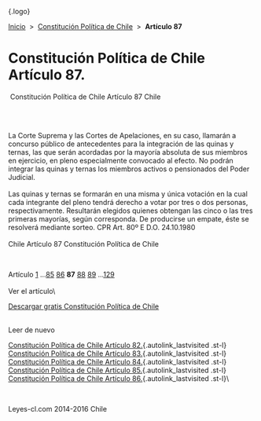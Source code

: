<div class="wrapper">

[](/index.htm){.logo}
<div class="breadcrumbs">

[Inicio](/index.htm)  &gt;  [Constitución Política de
Chile](/constitucion_politica_de_chile.htm "Constitución Política de Chile")
 &gt;  **Artículo 87**

</div>

<div class="middle">

<div class="container">

Constitución Política de Chile\
Artículo 87.
===============================

<div id="goser">

</div>

﻿
Constitución Política de Chile Artículo 87 Chile

\
﻿
<div id="squareAds">

</div>

<div id="statya">

La Corte Suprema y las Cortes de Apelaciones, en su caso, llamarán a
concurso público de antecedentes para la integración de las quinas y
ternas, las que serán acordadas por la mayoría absoluta de sus miembros
en ejercicio, en pleno especialmente convocado al efecto. No podrán
integrar las quinas y ternas los miembros activos o pensionados del
Poder Judicial.\
\
Las quinas y ternas se formarán en una misma y única votación en la cual
cada integrante del pleno tendrá derecho a votar por tres o dos
personas, respectivamente. Resultarán elegidos quienes obtengan las
cinco o las tres primeras mayorías, según corresponda. De producirse un
empate, éste se resolverá mediante sorteo. CPR Art. 80º E D.O.
24.10.1980\
\
Chile Artículo 87 Constitución Política de Chile

</div>

﻿
<div id="ads1">

</div>

<div class="breadstat">

Artículo
[1](/constitucion_politica_de_chile/1.htm) ...[85](/constitucion_politica_de_chile/85.htm) [86](/constitucion_politica_de_chile/86.htm) **87** [88](/constitucion_politica_de_chile/88.htm) [89](/constitucion_politica_de_chile/89.htm) ...[129](/constitucion_politica_de_chile/129.htm) \
\
Ver el artículo\

</div>

[Descargar gratis Constitución Política de
Chile](/constitucion_politica_de_chile/download.htm "Descargar gratis Constitución Política de Chile")
﻿
<div style="clear: left">

</div>

\
Leer de nuevo

[Constitución Política de Chile Artículo
82.](/constitucion_politica_de_chile/82.htm){.autolink_lastvisited
.st-l} [Constitución Política de Chile Artículo
83.](/constitucion_politica_de_chile/83.htm){.autolink_lastvisited
.st-l} [Constitución Política de Chile Artículo
84.](/constitucion_politica_de_chile/84.htm){.autolink_lastvisited
.st-l} [Constitución Política de Chile Artículo
85.](/constitucion_politica_de_chile/85.htm){.autolink_lastvisited
.st-l} [Constitución Política de Chile Artículo
86.](/constitucion_politica_de_chile/86.htm){.autolink_lastvisited
.st-l}\

</div>

﻿
<div id="LeftAds">

</div>

</div>

Leyes-cl.com 2014-2016 Chile

</div>
